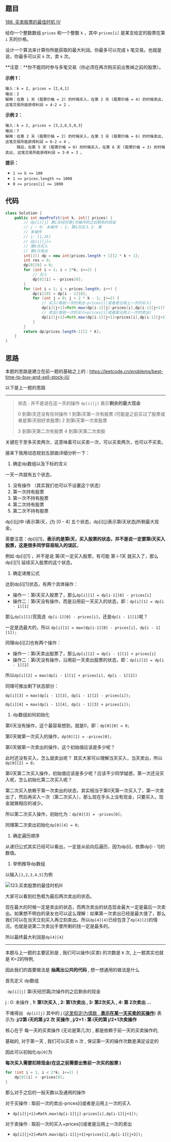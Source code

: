 ## 题目

[188. 买卖股票的最佳时机 IV](https://leetcode.cn/problems/best-time-to-buy-and-sell-stock-iv/)

给你一个整数数组 `prices` 和一个整数 `k` ，其中 `prices[i]` 是某支给定的股票在第 `i` 天的价格。

设计一个算法来计算你所能获取的最大利润。你最多可以完成 `k` 笔交易。也就是说，你最多可以买 `k` 次，卖 `k` 次。

**注意：**你不能同时参与多笔交易（你必须在再次购买前出售掉之前的股票）。

 

**示例 1：**

```
输入：k = 2, prices = [2,4,1]
输出：2
解释：在第 1 天 (股票价格 = 2) 的时候买入，在第 2 天 (股票价格 = 4) 的时候卖出，这笔交易所能获得利润 = 4-2 = 2 。
```

**示例 2：**

```
输入：k = 2, prices = [3,2,6,5,0,3]
输出：7
解释：在第 2 天 (股票价格 = 2) 的时候买入，在第 3 天 (股票价格 = 6) 的时候卖出, 这笔交易所能获得利润 = 6-2 = 4 。
     随后，在第 5 天 (股票价格 = 0) 的时候买入，在第 6 天 (股票价格 = 3) 的时候卖出, 这笔交易所能获得利润 = 3-0 = 3 。
```

 

**提示：**

- `1 <= k <= 100`
- `1 <= prices.length <= 1000`
- `0 <= prices[i] <= 1000`





## 代码

```java
class Solution {
    public int maxProfit(int k, int[] prices) {
        // dp[i][j] 第i天经历第j次操作的之后剩余的现金
        // j : 0: 未操作 : 1: 第1次买入 2: 第
        // 未操作
        // j: [1,2k]
        // dp[i][j]=
        // 第k次买入
        // 第k次卖出
        int[][] dp = new int[prices.length + 1][2 * k + 1];
        int res = 0;
        dp[0][0] = 0;
        for (int i = 1; i < 2*k; i+=2) {
            // 买入
            dp[0][i] = -prices[0];            
        }
        for (int i = 1; i < prices.length; i++) {
            dp[i][0] = dp[i - 1][0];
            for (int j = 0; j < 2 * k - 1; j+=2) {
                // 买入(取前一次的卖出-prices[i]或者是沿用上一次的买入)
                dp[i][j+1]=Math.max(dp[i-1][j]-prices[i],dp[i-1][j+1]);
                // 卖出(取前一次的买入+prices[i]或者是沿用上一次的卖出)
                dp[i][j+2]=Math.max(dp[i-1][j+1]+prices[i],dp[i-1][j+2]);
            }
        }
        return dp[prices.length-1][2 * k];
    }
}
```



## 思路

本题的思路是建立在前一题的基础之上的 :  https://leetcode.cn/problems/best-time-to-buy-and-sell-stock-iii/

以下是上一题的思路

---

> 状态 : 并不是说在这一天的操作
> `dp[i][j]` 表示**剩余的最大现金**
>
> 0 到第i天还没有任何操作
> 1 到第i天第一次有股票 (可能是之前买过了股票或者是第i天刚好卖股票)
> 2 到第i天第一次卖股票
>
> 3 到第i天第二次有股票
> 4 到第i天第二次卖股

关键在于至多买卖两次，这意味着可以买卖一次，可以买卖两次，也可以不买卖。

接来下我用动态规划五部曲详细分析一下：

1. 确定dp数组以及下标的含义

一天一共就有五个状态，

1. 没有操作 （其实我们也可以不设置这个状态）
2. 第一次持有股票
3. 第一次不持有股票
4. 第二次持有股票
5. 第二次不持有股票

dp[i][j]中 i表示第i天，j为 [0 - 4] 五个状态，dp[i][j]表示第i天状态j所剩最大现金。

需要注意：dp[i][1]，**表示的是第i天，买入股票的状态，并不是说一定要第i天买入股票，这是很多同学容易陷入的误区**。

例如 dp[i][1] ，并不是说 第i天一定买入股票，有可能 第 i-1天 就买入了，那么 dp[i][1] 延续买入股票的这个状态。

1. 确定递推公式

达到dp[i][1]状态，有两个具体操作：

- 操作一：第i天买入股票了，那么`dp[i][1] = dp[i-1][0] - prices[i]`
- 操作二：第i天没有操作，而是沿用前一天买入的状态，即：`dp[i][1] = dp[i - 1][1]`

那么`dp[i][1]`究竟选` dp[i-1][0] - prices[i]`，还是`dp[i - 1][1]`呢？

一定是选最大的，所以 `dp[i][1] = max(dp[i-1][0] - prices[i], dp[i - 1][1]);`

同理dp[i][2]也有两个操作：

- 操作一：第i天卖出股票了，那么`dp[i][2] = dp[i - 1][1] + prices[i]`
- 操作二：第i天没有操作，沿用前一天卖出股票的状态，即：`dp[i][2] = dp[i - 1][2]`

所以`dp[i][2] = max(dp[i - 1][1] + prices[i], dp[i - 1][2])`

同理可推出剩下状态部分：

`dp[i][3] = max(dp[i - 1][3], dp[i - 1][2] - prices[i]);`

`dp[i][4] = max(dp[i - 1][4], dp[i - 1][3] + prices[i]);`

1. dp数组如何初始化

第0天没有操作，这个最容易想到，就是0，即：`dp[0][0] = 0;`

第0天做第一次买入的操作，`dp[0][1] = -prices[0];`

第0天做第一次卖出的操作，这个初始值应该是多少呢？

此时还没有买入，怎么就卖出呢？ 其实大家可以理解当天买入，当天卖出，所以`dp[0][2] = 0;`

第0天第二次买入操作，初始值应该是多少呢？应该不少同学疑惑，第一次还没买入呢，怎么初始化第二次买入呢？

第二次买入依赖于第一次卖出的状态，其实相当于第0天第一次买入了，第一次卖出了，然后再买入一次（第二次买入），那么现在手头上没有现金，只要买入，现金就做相应的减少。

所以第二次买入操作，初始化为：`dp[0][3] = -prices[0];`

同理第二次卖出初始化`dp[0][4] = 0;`

1. 确定遍历顺序

从递归公式其实已经可以看出，一定是从前向后遍历，因为dp[i]，依靠dp[i - 1]的数值。

1. 举例推导dp数组

以输入`[1,2,3,4,5]`为例

![123.买卖股票的最佳时机III](assets/20201228181724295-20230310134201291.png)

大家可以看到红色框为最后两次卖出的状态。

现在最大的时候一定是卖出的状态，而两次卖出的状态现金最大一定是最后一次卖出。如果想不明白的录友也可以这么理解：如果第一次卖出已经是最大值了，那么我们可以在当天立刻买入再立刻卖出。所以`dp[4][4]`已经包含了`dp[4][2]`的情况。也就是说第二次卖出手里所剩的钱一定是最多的。

所以最终最大利润是`dp[4][4]`

---

本题与上一题的主要区别是  , 我们可以操作(买卖) 的次数是 k 次,  上一题其实也就是 K=2的特例,  

因此我们的首要做法是 **抽离出公共的代码** ,  想一想通用的做法是什么

首先定义 dp数组

` dp[i][j]` 第i天经历第j次操作的之后剩余的现金

 j : 0: 未操作 , **1: 第1次买入 ,  2: 第1次卖出 , 3: 第2次买入 ,  4: 第 2次卖出 ...** 

不难得出 ` dp[i][j]` 其中的 j (<u>这里假定j为偶数 , **表示在某一天买卖的买操作**</u>) 表示为:    **j/2第  i天的第 j/2 次 买操作 ,    j/2+1 : 第 i天的第 j/2+1次卖操作**

核心在于 每一天的买卖操作 (无论是第几次)  , 都是依赖于前一天的买卖操作的,  

基础的, 对于第一天 , 我们可以买卖 n 次 , 保证第一天的操作次数是满足设定的

因此可以初始化`dp[0]`为

**每次买入需要扣除现金(在这之前需要出售前一次买的股票 )**

```java
for (int i = 1; i < 2*k; i+=2) {
    dp[0][i] = -prices[0];            
}
```

那么对于之后的一般天数以及通用的操作

对于买操作 : 取前一次的卖出-prices[i]或者是沿用上一次的买入 

-  `dp[i][j+1]=Math.max(dp[i-1][j]-prices[i],dp[i-1][j+1]);`

对于卖操作 : 取前一次的买入+prices[i]或者是沿用上一次的卖出

- `dp[i][j+2]=Math.max(dp[i-1][j+1]+prices[i],dp[i-1][j+2]);`